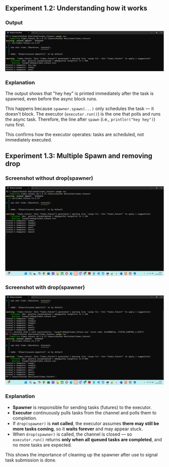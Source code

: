 ## Experiment 1.2: Understanding how it works

### Output
![Hasil Run](screenshots/experiment1_2.png)

### Explanation
The output shows that "hey hey" is printed immediately after the task is spawned,
even before the async block runs.

This happens because `spawner.spawn(...)` only schedules the task — it doesn't block.
The executor (`executor.run()`) is the one that polls and runs the async task.
Therefore, the line after `spawn` (i.e., `println!("hey hey")`) runs first.

This confirms how the executor operates: tasks are scheduled, not immediately executed.


## Experiment 1.3: Multiple Spawn and removing drop

### Screenshot without drop(spawner)
![Without Drop](screenshots/experiment1_3_without_drop.png)

### Screenshot with drop(spawner)
![With Drop](screenshots/experiment1_3_with_drop.png)

### Explanation

- **Spawner** is responsible for sending tasks (futures) to the executor.
- **Executor** continuously pulls tasks from the channel and polls them to completion.
- If `drop(spawner)` is **not called**, the executor assumes **there may still be more tasks coming**, so it **waits forever** and may appear stuck.
- When `drop(spawner)` is called, the channel is closed — so `executor.run()` returns **only when all queued tasks are completed**, and no more tasks are expected.

This shows the importance of cleaning up the spawner after use to signal task submission is done.
